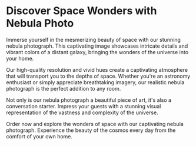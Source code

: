 <!--font:Poppins-->

# Discover Space Wonders with Nebula Photo

Immerse yourself in the mesmerizing beauty of space with our stunning nebula photograph. This captivating image showcases intricate details and vibrant colors of a distant galaxy, bringing the wonders of the universe into your home.

Our high-quality resolution and vivid hues create a captivating atmosphere that will transport you to the depths of space. Whether you're an astronomy enthusiast or simply appreciate breathtaking imagery, our realistic nebula photograph is the perfect addition to any room.

Not only is our nebula photograph a beautiful piece of art, it's also a conversation starter. Impress your guests with a stunning visual representation of the vastness and complexity of the universe.

Order now and explore the wonders of space with our captivating nebula photograph. Experience the beauty of the cosmos every day from the comfort of your own home.

<!--

Write me markdown content of website with wallpaper:

"A realistic photograph of a nebula, with bright colors and intricate details that showcase the beauty of the universe."

The header of the page should not be copy of the text but rather a real content of the website which is using this wallpaper.


---


# Explore the Beauty of the Universe with Our Nebula Wallpaper

Experience the wonders of space with our stunning nebula wallpaper. This realistic photograph captures the intricate details and vibrant colors of a distant galaxy, bringing the beauty of the universe right into your home.

Whether you're an astronomy enthusiast or simply appreciate breathtaking imagery, our nebula wallpaper is the perfect addition to any room. Its high-quality resolution and vivid hues create a captivating atmosphere that will transport you to the depths of space.

Upgrade your desktop background or add a touch of cosmic charm to your living space with our nebula wallpaper. Order now and start exploring the wonders of the universe from the comfort of your own home.


---


Heading should not include word "wallpaper". The website should not be about the wallpaper itself, wallpaper is just a related background, rewrite whole content.


---


# Discover the Beauty of the Universe with Our Realistic Nebula Photograph

Immerse yourself in the mesmerizing beauty of space with our stunning nebula photograph. This captivating image showcases intricate details and vibrant colors of a distant galaxy, bringing the wonders of the universe into your home.

Whether you're an astronomy enthusiast or simply appreciate breathtaking imagery, our realistic nebula photograph is the perfect addition to any room. Its high-quality resolution and vivid hues create a captivating atmosphere that will transport you to the depths of space.

Our nebula photograph is not just a beautiful piece of art, it's also a conversation starter. Impress your guests with a stunning visual representation of the vastness and complexity of the universe.

Order now and elevate your space with our realistic nebula photograph. Experience the beauty of the cosmos every day from the comfort of your own home.


---


Heading is too long, rewrite whole content.


---


# Elevate Your Space with a Captivating Nebula Photograph

Experience the mesmerizing beauty of space with our stunning nebula photograph. This captivating image showcases intricate details and vibrant colors of a distant galaxy, bringing the wonders of the universe into your home.

Our high-quality resolution and vivid hues create a captivating atmosphere that will transport you to the depths of space. Whether you're an astronomy enthusiast or simply appreciate breathtaking imagery, our realistic nebula photograph is the perfect addition to any room.

Not only is our nebula photograph a beautiful piece of art, it's also a conversation starter. Impress your guests with a stunning visual representation of the vastness and complexity of the universe.

Order now and elevate your space with our captivating nebula photograph. Experience the beauty of the cosmos every day from the comfort of your own home.


---


Heading is too long, rewrite whole content.


---


# Explore the Wonders of Space with Our Nebula Photograph

Immerse yourself in the mesmerizing beauty of space with our stunning nebula photograph. This captivating image showcases intricate details and vibrant colors of a distant galaxy, bringing the wonders of the universe into your home.

Our high-quality resolution and vivid hues create a captivating atmosphere that will transport you to the depths of space. Whether you're an astronomy enthusiast or simply appreciate breathtaking imagery, our realistic nebula photograph is the perfect addition to any room.

Not only is our nebula photograph a beautiful piece of art, it's also a conversation starter. Impress your guests with a stunning visual representation of the vastness and complexity of the universe.

Order now and explore the wonders of space with our captivating nebula photograph. Experience the beauty of the cosmos every day from the comfort of your own home.


---


Write me a Google font which is best fitting for the website.

Pick from the list:
- Great Vibes
- Playfair Display
- Poppins
- Lobster
- Open Sans
- Dancing Script
- Futura
- Roboto
- Orbitron
- Barlow Condensed
- Raleway
- Inter
- Montserrat
- IBM Plex Sans
- Lato
- Exo 2
- Alegreya


Write just the font name nothing else.


---


Poppins

-->
